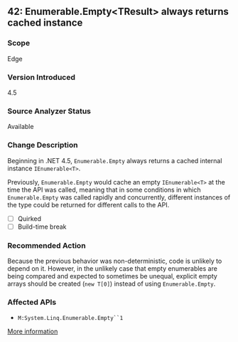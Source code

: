 ## 42: Enumerable.Empty&lt;TResult&gt; always returns cached instance

### Scope
Edge

### Version Introduced
4.5

### Source Analyzer Status
Available

### Change Description
Beginning in .NET 4.5, `Enumerable.Empty` always returns a cached internal instance `IEnumerable<T>`. 

Previously, `Enumerable.Empty` would cache an empty `IEnumerable<T>` at the time the API was called, meaning that in some conditions in which `Enumerable.Empty` was called rapidly and concurrently, different instances of the type could be returned for different calls to the API.

- [ ] Quirked
- [ ] Build-time break

### Recommended Action
Because the previous behavior was non-deterministic, code is unlikely to depend on it. However, in the unlikely case that empty enumerables are being compared and expected to sometimes be unequal, explicit empty arrays should be created (`new T[0]`) instead of using `Enumerable.Empty`.

### Affected APIs
* ```M:System.Linq.Enumerable.Empty``1```

[More information](https://msdn.microsoft.com/en-us/library/hh367887(v=vs.110).aspx#sql)
